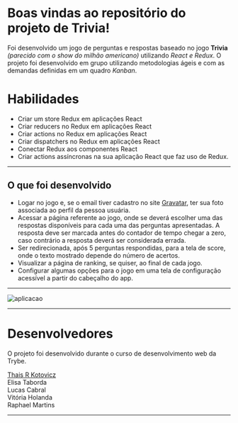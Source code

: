 # Boas vindas ao repositório do projeto de Trivia!

Foi desenvolvido um jogo de perguntas e respostas baseado no jogo **Trivia** _(parecido com o show do milhão americano)_ utilizando _React e Redux_. O projeto foi desenvolvido em grupo utilizando metodologias ágeis e com as demandas definidas em um quadro _Kanban_. 

# Habilidades

  - Criar um store Redux em aplicações React
  - Criar reducers no Redux em aplicações React
  - Criar actions no Redux em aplicações React
  - Criar dispatchers no Redux em aplicações React
  - Conectar Redux aos componentes React
  - Criar actions assíncronas na sua aplicação React que faz uso de Redux.

---

## O que foi desenvolvido

  - Logar no jogo e, se o email tiver cadastro no site [Gravatar](https://pt.gravatar.com/), ter sua foto associada ao perfil da pessoa usuária.
  - Acessar a página referente ao jogo, onde se deverá escolher uma das respostas disponíveis para cada uma das perguntas apresentadas. A resposta deve ser marcada antes do contador de tempo chegar a zero, caso contrário a resposta deverá ser considerada errada.
  - Ser redirecionada, após 5 perguntas respondidas, para a tela de score, onde o texto mostrado depende do número de acertos.
  - Visualizar a página de ranking, se quiser, ao final de cada jogo.
  - Configurar algumas opções para o jogo em uma tela de configuração acessível a partir do cabeçalho do app.

---

![aplicacao](/public/aplication.gif)

---

# Desenvolvedores

O projeto foi desenvolvido durante o curso de desenvolvimento web da Trybe.

[Thais R Kotovicz](https://www.linkedin.com/in/thaiskotovicz/) <br />
Elisa Taborda <br />
Lucas Cabral <br />
Vitória Holanda <br />
Raphael Martins <br />

---
